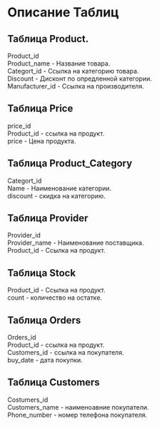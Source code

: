 # Описание Таблиц

## Таблица Product.
Product_id\
Product_name - Название товара.\
Categort_id - Ссылка на категорию товара.\
Discount - Дисконт по опредленной категории.\
Manufacturer_id - Ссылка на производителя.

## Таблица Price
price_id\
Product_id - ссылка на продукт.\
price - Цена продукта.

## Таблица Product_Category
Categort_id\
Name - Наименование категории.\
discount - скидка на категорию.

## Таблица Provider
Provider_id\
Provider_name - Наименование поставщика.\
Product_id - Ссылка на продукт.

## Таблица Stock 
Product_id - Ссылка на продукт.\
count - количество на остатке.

## Таблица Orders
Orders_id\
Product_id - ссылка на продукт.\
Customers_id - ссылка на покупателя.\
buy_date - дата покупки.

## Таблица Customers
Costumers_id\
Customers_name - наименоавние покупатели.\
Phone_number - номер телефона покупателя.
